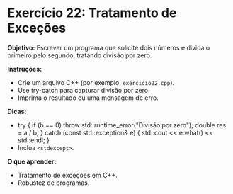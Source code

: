 # Exercício 22: Tratamento de Exceções

**Objetivo:** Escrever um programa que solicite dois números e divida o primeiro pelo segundo, tratando divisão por zero.

**Instruções:**
- Crie um arquivo C++ (por exemplo, `exercicio22.cpp`).
- Use try-catch para capturar divisão por zero.
- Imprima o resultado ou uma mensagem de erro.

**Dicas:**
- try { if (b == 0) throw std::runtime_error("Divisão por zero"); double res = a / b; } catch (const std::exception& e) { std::cout << e.what() << std::endl; }
- Inclua `<stdexcept>`.

**O que aprender:**
- Tratamento de exceções em C++.
- Robustez de programas.